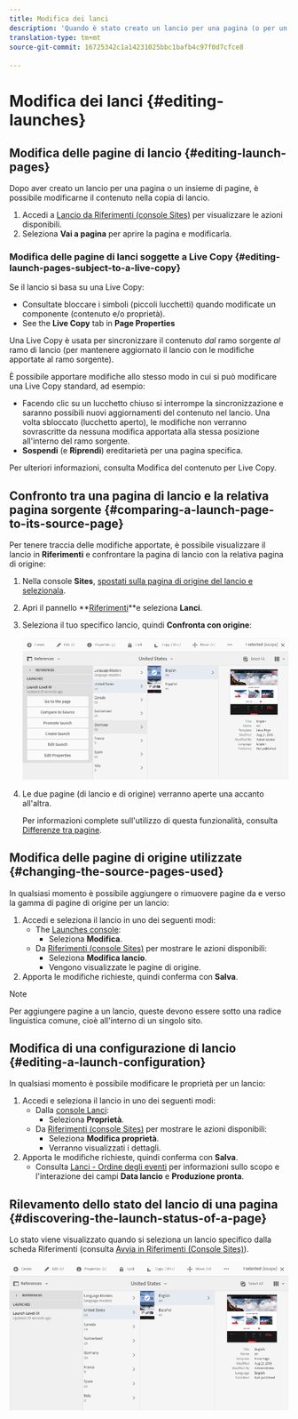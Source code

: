 ```yaml
---
title: Modifica dei lanci
description: 'Quando è stato creato un lancio per una pagina (o per un insieme di pagine), è possibile modificare il contenuto nella copia di lancio della pagina (o delle pagine). '
translation-type: tm+mt
source-git-commit: 16725342c1a14231025bbc1bafb4c97f0d7cfce8

---
```



# Modifica dei lanci {#editing-launches}

## Modifica delle pagine di lancio {#editing-launch-pages}

Dopo aver creato un lancio per una pagina o un insieme di pagine, è possibile modificarne il contenuto nella copia di lancio.

1. Accedi a [Lancio da Riferimenti (console Sites)](/help/sites-cloud/authoring/launches/overview.md#launches-in-references-sites-console) per visualizzare le azioni disponibili.
1. Seleziona **Vai a pagina** per aprire la pagina e modificarla.

### Modifica delle pagine di lanci soggette a Live Copy {#editing-launch-pages-subject-to-a-live-copy}

Se il lancio si basa su una Live Copy: <!--If your launch is based upon a [live copy](/help/sites-administering/msm.md) then you will:-->

* Consultate bloccare i simboli (piccoli lucchetti) quando modificate un componente (contenuto e/o proprietà).
* See the **Live Copy** tab in **Page Properties**

Una Live Copy è usata per sincronizzare il contenuto *dal* ramo sorgente *al* ramo di lancio (per mantenere aggiornato il lancio con le modifiche apportate al ramo sorgente).

È possibile apportare modifiche allo stesso modo in cui si può modificare una Live Copy standard, ad esempio:

* Facendo clic su un lucchetto chiuso si interrompe la sincronizzazione e saranno possibili nuovi aggiornamenti del contenuto nel lancio. Una volta sbloccato (lucchetto aperto), le modifiche non verranno sovrascritte da nessuna modifica apportata alla stessa posizione all&#39;interno del ramo sorgente.
* **Sospendi** (e **Riprendi**) ereditarietà per una pagina specifica.

Per ulteriori informazioni, consulta Modifica del contenuto per Live Copy. <!--See [Changing Live Copy Content](/help/sites-administering/msm-livecopy.md#changing-live-copy-content) for further information.-->

## Confronto tra una pagina di lancio e la relativa pagina sorgente {#comparing-a-launch-page-to-its-source-page}

Per tenere traccia delle modifiche apportate, è possibile visualizzare il lancio in **Riferimenti** e confrontare la pagina di lancio con la relativa pagina di origine:

1. Nella console **Sites**, [spostati sulla pagina di origine del lancio e selezionala](/help/sites-cloud/authoring/getting-started/basic-handling.md#viewing-and-selecting-resources).
1. Apri il pannello **[Riferimenti](/help/sites-cloud/authoring/getting-started/basic-handling.md#references)**e seleziona **Lanci**.
1. Seleziona il tuo specifico lancio, quindi **Confronta con origine**:

   ![Confronto tra avvio e origine](/help/sites-cloud/authoring/assets/launches-compare.png)

1. Le due pagine (di lancio e di origine) verranno aperte una accanto all&#39;altra.

   Per informazioni complete sull&#39;utilizzo di questa funzionalità, consulta [Differenze tra pagine](/help/sites-cloud/authoring/features/page-diff.md).

## Modifica delle pagine di origine utilizzate {#changing-the-source-pages-used}

In qualsiasi momento è possibile aggiungere o rimuovere pagine da e verso la gamma di pagine di origine per un lancio:

1. Accedi e seleziona il lancio in uno dei seguenti modi:
   * The [Launches console](/help/sites-cloud/authoring/launches/overview.md#the-launches-console):
      * Seleziona **Modifica**.
   * Da [Riferimenti (console Sites)](/help/sites-cloud/authoring/launches/overview.md#launches-in-references-sites-console) per mostrare le azioni disponibili:
      * Seleziona **Modifica lancio**.
      * Vengono visualizzate le pagine di origine.
1. Apporta le modifiche richieste, quindi conferma con **Salva**.

>[!NOTE]
>
>Per aggiungere pagine a un lancio, queste devono essere sotto una radice linguistica comune, cioè all&#39;interno di un singolo sito.

## Modifica di una configurazione di lancio {#editing-a-launch-configuration}

In qualsiasi momento è possibile modificare le proprietà per un lancio:

1. Accedi e seleziona il lancio in uno dei seguenti modi:
   * Dalla [console Lanci](/help/sites-cloud/authoring/launches/overview.md#the-launches-console):
      * Seleziona **Proprietà**.
   * Da [Riferimenti (console Sites)](/help/sites-cloud/authoring/launches/overview.md#launches-in-references-sites-console) per mostrare le azioni disponibili:
      * Seleziona **Modifica proprietà**.
      * Verranno visualizzati i dettagli.
1. Apporta le modifiche richieste, quindi conferma con **Salva**.
   * Consulta [Lanci - Ordine degli eventi](/help/sites-cloud/authoring/launches/overview.md#launches-the-order-of-events) per informazioni sullo scopo e l&#39;interazione dei campi **Data lancio** e **Produzione pronta**.

## Rilevamento dello stato del lancio di una pagina {#discovering-the-launch-status-of-a-page}

Lo stato viene visualizzato quando si seleziona un lancio specifico dalla scheda Riferimenti (consulta [Avvia in Riferimenti (Console Sites)](/help/sites-cloud/authoring/launches/overview.md#launches-in-references-sites-console)).

![Rilevamento dello stato di avvio](/help/sites-cloud/authoring/assets/launches-status.png)
